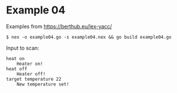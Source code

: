 # Example 04

Examples from https://berthub.eu/lex-yacc/

    $ nex -o example04.go -s example04.nex && go build example04.go

Input to scan:

    heat on
        Heater on!
    heat off
        Heater off!
    target temperature 22
        New temperature set!

